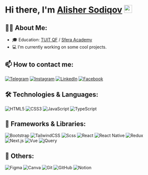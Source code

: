 # Hi there, I'm <a href="https://alisherdev.uz">Alisher Sodiqov</a> <img src="https://media.giphy.com/media/hvRJCLFzcasrR4ia7z/giphy.gif" width="26px" height="26px">

## 👨‍💻 About Me:
- 🎓 Education: <a href="https://kstu.uz" target="_blank">TUIT QF</a>  /  <a href="https://www.sferaacademy.uz" target="_blank">Sfera Academy</a>
- 💻 I’m currently working on some cool projects.

## 📫 How to contact me:
[![Telegram](https://img.shields.io/badge/-Telegram-blue?style=for-the-badge&logo=Telegram&logoColor=white)](https://t.me/Sodiqov_Alisher)
[![Instagram](https://img.shields.io/badge/-Instagram-blue?style=for-the-badge&logo=Instagram&logoColor=white)](https://instagram.com/al1sher_o9o3/)
[![LinkedIn](https://img.shields.io/badge/-LinkedIn-blue?style=for-the-badge&logo=LinkedIn&logoColor=white)](https://www.linkedin.com/in/alisher-sodiqov-491183310/)
[![Facebook](https://img.shields.io/badge/-Facebook-blue?style=for-the-badge&logo=Facebook&logoColor=white)](https://www.facebook.com/profile.php?id=100091953420281)

## 🛠 Technologies & Languages:
![HTML5](https://img.shields.io/badge/-HTML5-black?style=flat-square&logo=html5)
![CSS3](https://img.shields.io/badge/-CSS3-black?style=flat-square&logo=css3)
![JavaScript](https://img.shields.io/badge/-JavaScript-black?style=flat-square&logo=javascript)
![TypeScript](https://img.shields.io/badge/-TypeScript-black?style=flat-square&logo=typescript)

## 🧰 Frameworks & Libraries:
![Bootstrap](https://img.shields.io/badge/-Bootstrap-black?style=flat-square&logo=bootstrap)
![TailwindCSS](https://img.shields.io/badge/-TailwindCSS-black?style=flat-square&logo=tailwindcss)
![Scss](https://img.shields.io/badge/-Sass-black?style=flat-square&logo=sass)
![React](https://img.shields.io/badge/-React-black?style=flat-square&logo=react)
![React Native](https://img.shields.io/badge/-React%20Native-black?style=flat-square&logo=react)
![Redux](https://img.shields.io/badge/-Redux-black?style=flat-square&logo=redux)
![Next.js](https://img.shields.io/badge/-Next.js-black?style=flat-square&logo=next.js)
![Vue](https://img.shields.io/badge/-Vue-black?style=flat-square&logo=vue.js)
![jQuery](https://img.shields.io/badge/-jQuery-black?style=flat-square&logo=jquery)

## 🔧 Others:
![Figma](https://img.shields.io/badge/-Figma-black?style=flat-square&logo=figma)
![Canva](https://img.shields.io/badge/-Canva-black?style=flat-square&logo=canva)
![Git](https://img.shields.io/badge/-Git-black?style=flat-square&logo=git)
![GitHub](https://img.shields.io/badge/-GitHub-black?style=flat-square&logo=github)
![Notion](https://img.shields.io/badge/-Notion-black?style=flat-square&logo=notion)

